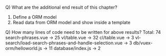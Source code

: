 Q) What are the additional end result of this chapter?

1. Define a ORM model
2. Read data from ORM model and show inside a template

Q) How many lines of code need to be written for above results?
Total: 74
search-phrases.vue -> 25
vl/table.vue -> 32
cl/table.vue -> 3
vl-search/load-search-phrases-and-handle-selection.vue -> 3
db/vuex-orm/helloworld.js -> 11
database/index.js -> 2

